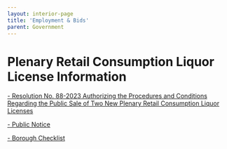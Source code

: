 ```yaml
---
layout: interior-page
title: 'Employment & Bids'
parent: Government
---
```


# Plenary Retail Consumption Liquor License Information

[- Resolution No. 88-2023 Authorizing the Procedures and Conditions Regarding the Public Sale of Two New Plenary Retail Consumption Liquor Licenses](https://storage.googleapis.com/static.rutherford-nj.com/finance/Employment/consumption-license/RESOLUTION.pdf)

[- Public Notice](https://storage.googleapis.com/static.rutherford-nj.com/finance/Employment/consumption-license/BIDS.pdf)

[- Borough Checklist](https://storage.googleapis.com/static.rutherford-nj.com/finance/Employment/consumption-license/CHECKLIST.pdf)
